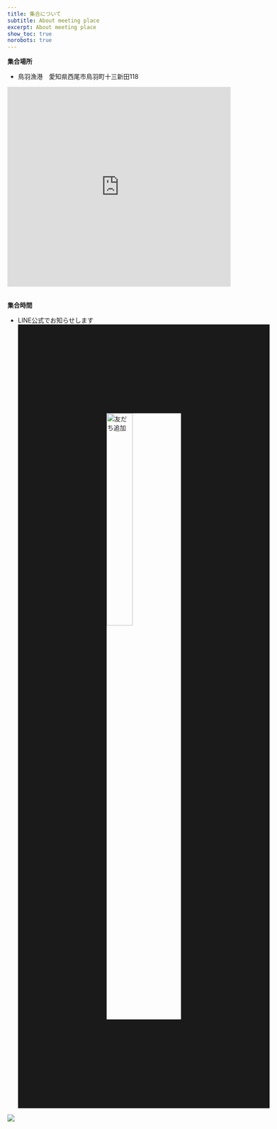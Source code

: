 ```yaml
---
title: 集合について
subtitle: About meeting place
excerpt: About meeting place
show_toc: true
norobots: true
---
```

**集合場所** 

- 鳥羽漁港　愛知県西尾市鳥羽町十三新田118 

<iframe src="https://www.google.com/maps/embed?pb=!1m13!1m8!1m3!1d3276.815620335896!2d137.1035556!3d34.7854167!3m2!1i1024!2i768!4f13.1!3m2!1m1!2zMzTCsDQ3JzA3LjUiTiAxMzfCsDA2JzEyLjgiRQ!5e0!3m2!1sja!2sjp!4v1720242405687!5m2!1sja!2sjp" width="100%" height="450" style="border:0;" allowfullscreen="" loading="lazy" referrerpolicy="no-referrer-when-downgrade"></iframe><br><br>

**集合時間** 

- LINE公式でお知らせします
<a href="https://lin.ee/qbgIW72"><img src="https://scdn.line-apps.com/n/line_add_friends/btn/ja.png" alt="友だち追加" width="35%" height="35%" border="200"></a><br>



<!--shinobi1--><script type="text/javascript" src="//xa.shinobi.jp/ufo/191665705"></script><noscript><a href="//xa.shinobi.jp/bin/gg?191665705" target="_blank"><img src="//xa.shinobi.jp/bin/ll?191665705" border="0"></a><br><span style="font-size:9px"><img style="margin:0;vertical-align:text-bottom;" src="//img.shinobi.jp/tadaima/fj.gif" width="6.5" height="3.5"> </span></noscript><!--shinobi2-->
